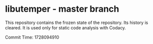 # libutemper - master branch

This repository contains the frozen state of the repository.
Its history is cleared. It is used only for static code
analysis with Codacy.

Commit Time: 1728094910